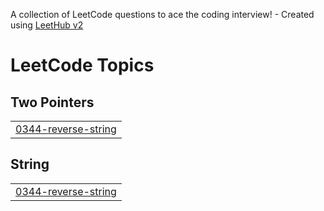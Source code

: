 A collection of LeetCode questions to ace the coding interview! - Created using [LeetHub v2](https://github.com/arunbhardwaj/LeetHub-2.0)
<!---LeetCode Topics Start-->
# LeetCode Topics
## Two Pointers
|  |
| ------- |
| [0344-reverse-string](https://github.com/EBNyame/LeetCode/tree/master/0344-reverse-string) |
## String
|  |
| ------- |
| [0344-reverse-string](https://github.com/EBNyame/LeetCode/tree/master/0344-reverse-string) |
<!---LeetCode Topics End-->